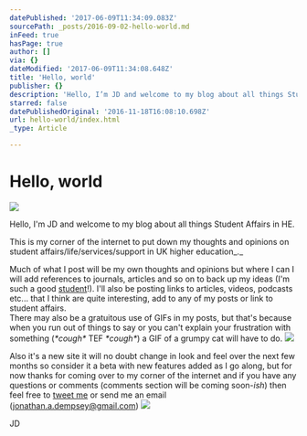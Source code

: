 ```yaml
---
datePublished: '2017-06-09T11:34:09.083Z'
sourcePath: _posts/2016-09-02-hello-world.md
inFeed: true
hasPage: true
author: []
via: {}
dateModified: '2017-06-09T11:34:08.648Z'
title: 'Hello, world'
publisher: {}
description: 'Hello, I’m JD and welcome to my blog about all things Student Affairs in HE.'
starred: false
datePublishedOriginal: '2016-11-18T16:08:10.698Z'
url: hello-world/index.html
_type: Article

---
```

# Hello, world
![](https://the-grid-user-content.s3-us-west-2.amazonaws.com/46c40eb7-4daf-4518-8593-ad3bac8bba74.gif)

Hello, I'm JD and welcome to my blog about all things Student Affairs in HE.

This is my corner of the internet to put down my thoughts and opinions on student affairs/life/services/support in UK higher education_._

Much of what I post will be my own thoughts and opinions but where I can I will add references to journals, articles and so on to back up my ideas (I'm such a good [student][0]!). I'll also be posting links to articles, videos, podcasts etc... that I think are quite interesting, add to any of my posts or link to student affairs.  
There may also be a gratuitous use of GIFs in my posts, but that's because when you run out of things to say or you can't explain your frustration with something (_\*cough\*_ TEF _\*cough\*_) a GIF of a grumpy cat will have to do.
![](https://the-grid-user-content.s3-us-west-2.amazonaws.com/9efa54b2-f74e-4787-8c83-cf5fb1695687.gif)

Also it's a new site it will no doubt change in look and feel over the next few months so consider it a beta with new features added as I go along, but for now thanks for coming over to my corner of the internet and if you have any questions or comments (comments section will be coming soon-_ish_) then feel free to [tweet me][1] or send me an email (jonathan.a.dempsey@gmail.com)
![](https://the-grid-user-content.s3-us-west-2.amazonaws.com/aeffd628-31fd-4589-833b-a88c13878fc5.png)

JD

[0]: http://studentaffairs.co.uk/about-me-jd "About me, JD"
[1]: https://goo.gl/AXGerg "Tweet me @JD_in_HE"